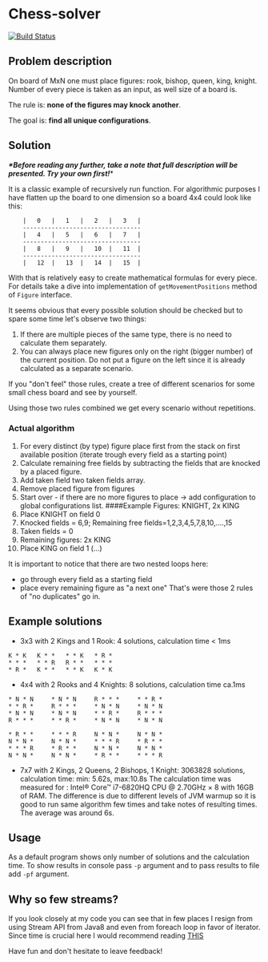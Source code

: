 # Chess-solver
[![Build Status](https://travis-ci.org/FrancoCorleone/chess-solver.png?branch=master)](https://travis-ci.org/FrancoCorleone/chess-solver)

## Problem description
On board of MxN one must place figures: rook, bishop, queen, king, knight. Number of every piece is taken as an input, as well size of a board is.

The rule is: **none of the figures may knock another**.

The goal is: **find all unique configurations**.
## Solution
***\*Before reading any further, take a note that full description will be presented. Try your own first!***\*



It is a classic example of recursively run function. For algorithmic purposes I have flatten up the board to one dimension so a board 4x4 could look like this:
```
    |   0   |   1   |   2   |   3   |
    ---------------------------------
    |   4   |   5   |   6   |   7   |
    ---------------------------------
    |   8   |   9   |   10  |   11  |
    ---------------------------------
    |   12  |   13  |   14  |   15  |
```
With that is relatively easy to create mathematical formulas for every piece. For details take a dive into implementation of `getMovementPositions` method of `Figure` interface.

It seems obvious that every possible solution should be checked but to spare some time let's observe two things:
1. If there are multiple pieces of the same type, there is no need to calculate them separately.
2. You can always place new figures only on the right (bigger number) of the current position. Do not put a figure on the left since it is already calculated as a separate scenario.

If you "don't feel" those rules, create a tree of different scenarios for some small chess board and see by yourself.

Using those two rules combined we get every scenario without repetitions.

### Actual algorithm
1. For every distinct (by type) figure place first from the stack on first available position (iterate trough every field as a starting point)
2. Calculate remaining free fields by subtracting the fields that are knocked by a placed figure.
3. Add taken field two taken fields array.
4. Remove placed figure from figures
5. Start over - if there are no more figures to place -> add configuration to global configurations list.
####Example
Figures: KNIGHT, 2x KING
1. Place KNIGHT on field 0
2. Knocked fields = 6,9; Remaining free fields=1,2,3,4,5,7,8,10,....,15
3. Taken fields = 0
4. Remaining figures: 2x KING
5. Place KING on field 1 (...)

It is important to notice that there are two nested loops here: 
- go through every field as a starting field
- place every remaining figure as "a next one"
That's were those 2 rules of "no duplicates" go in.


## Example solutions
- 3x3 with 2 Kings and 1 Rook: 4 solutions, calculation time < 1ms
```
K * K   K * *   * * K   * R *
* * *   * * R   R * *   * * *
* R *   K * *   * * K   K * K
```
- 4x4 with 2 Rooks and 4 Knights: 8 solutions, calculation time ca.1ms
```
* N * N     * N * N     R * * *     * * R *
* * R *     R * * *     * N * N     * N * N
* N * N     * N * N     * * R *     R * * *
R * * *     * * R *     * N * N     * N * N

* R * *     * * * R     N * N *     N * N *
N * N *     N * N *     * * * R     * R * *
* * * R     * R * *     N * N *     N * N *
N * N *     N * N *     * R * *     * * * R      
```
- 7x7 with 2 Kings, 2 Queens, 2 Bishops, 1 Knight: 3063828 solutions, calculation time: min: 5.62s, max:10.8s
The calculation time was measured for : Intel® Core™ i7-6820HQ CPU @ 2.70GHz × 8 with 16GB of RAM. The difference is due to different levels of JVM warmup so it is good to run same algorithm few times and take notes of resulting times.
The average was around 6s. 

## Usage
As a default program shows only number of solutions and the calculation time. To show results in console pass `-p` argument and to pass results to file add `-pf` argument.

## Why so few streams?
If you look closely at my code you can see that in few places I resign from using Stream API from Java8 and even from foreach loop in favor of iterator.
Since time is crucial here I would recommend reading [THIS](https://blog.takipi.com/benchmark-how-java-8-lambdas-and-streams-can-make-your-code-5-times-slower/)

Have fun and don't hesitate to leave feedback!